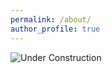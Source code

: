 ```yaml
---
permalink: /about/
author_profile: true
---
```

![Under Construction](http://setup.orderingonline.com/Content/Images/under-construction.png)

